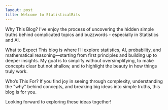 ```yaml
---
layout: post
title: Welcome to StatisticalBits
---
```


Why This Blog?
I’ve enjoy the process of uncovering the hidden simple truths behind complicated topics and buzzwords - especially in Statistics and AI.

What to Expect
This blog is where I’ll explore statistics, AI, probability, and mathematical reasoning—starting from first principles and building up to deeper insights. My goal is to simplify without oversimplifying, to make concepts clear but not shallow, and to highlight the beauty in how things truly work.

Who’s This For?
If you find joy in seeing through complexity, understanding the "why" behind concepts, and breaking big ideas into simple truths, this blog is for you.

Looking forward to exploring these ideas together!

